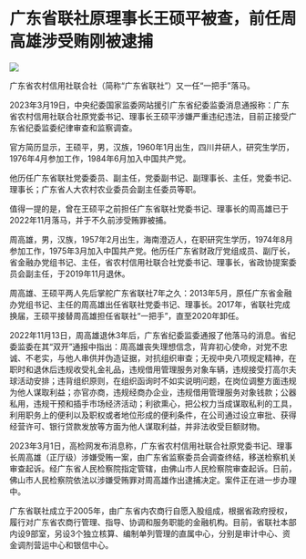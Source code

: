 # 广东省联社原理事长王硕平被查，前任周高雄涉受贿刚被逮捕

![](https://inews.gtimg.com/om_bt/Ok0ENP32teOCVsZGNlnGGt14WFk3fjB65CPp2AIGG81AAAA/1000)

广东省农村信用社联合社（简称“广东省联社”）又一任“一把手”落马。

2023年3月19日，中央纪委国家监委网站援引广东省纪委监委消息通报称：广东省农村信用社联合社原党委书记、理事长王硕平涉嫌严重违纪违法，目前正接受广东省纪委监委纪律审查和监察调查。

官方简历显示，王硕平，男，汉族，1960年1月出生，四川井研人，研究生学历，1976年4月参加工作，1984年6月加入中国共产党。

他历任广东省联社党委委员、副主任，党委副书记、副理事长、主任，党委书记、理事长；广东省人大农村农业委员会副主任委员等职。

值得一提的是，曾在王硕平之前担任广东省联社党委书记、理事长的周高雄已于2022年11月落马，并于不久前涉受贿罪被捕。

周高雄，男，汉族，1957年2月出生，海南澄迈人，在职研究生学历，1974年8月参加工作，1975年3月加入中国共产党。他历任广东省财政厅党组成员、副厅长，省金融办党组书记、主任，省农村信用社联合社党委书记、理事长，省政协提案委员会副主任，于2019年11月退休。

周高雄、王硕平两人先后掌舵广东省联社7年之久：2013年5月，原任广东省金融办党组书记、主任的周高雄出任省联社党委书记、理事长。2017年，省联社完成换届，王硕平接替周高雄担任省联社“一把手”，直至2020年卸任。

2022年11月13日，周高雄退休3年后，广东省纪委监委通报了他落马的消息。省纪委监委在其“双开”通报中指出：周高雄丧失理想信念，背弃初心使命，对党不忠诚、不老实，与他人串供并伪造证据，对抗组织审查；无视中央八项规定精神，在职时和退休后违规收受礼金礼品，违规借用管理服务对象车辆，违规接受打高尔夫球活动安排；违背组织原则，在组织函询时不如实说明问题，在岗位调整方面违规为他人谋取利益；亦官亦商，违规经商办企业，违规借用管理服务对象钱款；公器私用，违规干预和插手市场经济活动；利欲熏心，把公权力当成谋取私利的工具，利用职务上的便利以及职权或者地位形成的便利条件，在公司通过设立审批、获得经营许可、银行贷款发放等方面为他人谋取利益，并非法收受巨额财物。

2023年3月1日，高检网发布消息称，广东省农村信用社联合社原党委书记、理事长周高雄（正厅级）涉嫌受贿一案，由广东省监察委员会调查终结，移送检察机关审查起诉。经广东省人民检察院指定管辖，由佛山市人民检察院审查起诉。日前，佛山市人民检察院依法以涉嫌受贿罪对周高雄作出逮捕决定。案件正在进一步办理中。

广东省联社成立于2005年，由广东省内农商行自愿入股组成，根据省政府授权，履行对广东省农商行管理、指导、协调和服务职能的金融机构。目前，省联社本部内设9部室，另设3个独立核算、编制单列管理的直属中心，分别是审计中心、资金调剂营运中心和银信中心。

